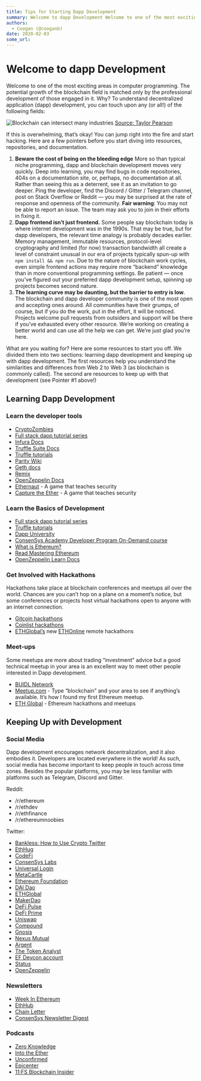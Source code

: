 ```yaml
---
title: Tips for Starting Dapp Development
summary: Welcome to dapp Development Welcome to one of the most exciting areas in computer programming. The potential growth of the blockchain field is matched only by t
authors:
  - Coogan (@cooganb)
date: 2020-02-03
some_url: 
---
```


# Welcome to dapp Development

Welcome to one of the most exciting areas in computer programming. The potential growth of the blockchain field is matched only by the professional development of those engaged in it. Why? To understand decentralized application (dapp) development, you can touch upon any (or all!) of the following fields:

![Blockchain can intersect many industries](https://api.kauri.io:443/ipfs/QmR1wbox467mGa8FFXPfHraNUZyKUpJzSbVcoYinvYXhzD)
[Source: Taylor Pearson](https://twitter.com/TaylorPearsonMe/status/923998769045127168)

If this is overwhelming, that’s okay! You can jump right into the fire and start hacking. Here are a few pointers before you start diving into resources, repositories, and documentation.

1.  **Beware the cost of being on the bleeding edge** More so than typical niche programming, dapp and blockchain development moves very quickly. Deep into learning, you may find bugs in code repositories, 404s on a documentation site, or, perhaps, no documentation at all. Rather than seeing this as a deterrent, see it as an invitation to go deeper. Ping the developer, find the Discord / Gitter / Telegram channel, post on Stack Overflow or Reddit — you may be surprised at the rate of response and openness of the community. **Fair warning**: You may not be able to report an issue. The team may ask you to join in their efforts in fixing it.
2.  **Dapp frontend isn’t just frontend.** Some people say blockchain today is where internet development was in the 1990s. That may be true, but for dapp developers, the relevant time analogy is probably decades earlier. Memory management, immutable resources, protocol-level cryptography and limited (for now) transaction bandwidth all create a level of constraint unusual in our era of projects typically spun-up with `npm install && npm run`. Due to the nature of blockchain work cycles, even simple frontend actions may require more “backend” knowledge than in more conventional programming settings. Be patient — once you’ve figured out your preferred dapp development setup, spinning up projects becomes second nature.
3.  **The learning curve may be daunting, but the barrier to entry is low**. The blockchain and dapp developer community is one of the most open and accepting ones around. All communities have their grumps, of course, but if you do the work, put in the effort, it will be noticed. Projects welcome pull requests from outsiders and support will be there if you’ve exhausted every other resource. We’re working on creating a better world and can use all the help we can get. We’re just glad you’re here.

What are you waiting for? Here are some resources to start you off. We divided them into two sections: learning dapp development and keeping up with dapp development. The first resources help you understand the similarities and differences from Web 2 to Web 3 (as blockchain is commonly called). The second are resources to keep up with that development (see Pointer #1 above!)

## Learning Dapp Development

### Learn the developer tools

-   [CryptoZombies](https://cryptozombies.io/)
-   [Full stack dapp tutorial series](https://kauri.io/collection/5b8e401ee727370001c942e3/full-stack-dapp-tutorial-series)
-   [Infura Docs](https://infura.io/docs)
-   [Truffle Suite Docs](https://www.trufflesuite.com/docs)
-   [Truffle tutorials](https://www.trufflesuite.com/tutorials)
-   [Parity Wiki](https://wiki.parity.io)
-   [Geth docs](https://geth.ethereum.org/)
-   [Remix](https://remix.ethereum.org/)
-   [OpenZeppelin Docs](https://docs.openzeppelin.com)
-   [Ethernaut](https://ethernaut.openzeppelin.com) - A game that teaches security
-   [Capture the Ether](https://capturetheether.com/) - A game that teaches security

### Learn the Basics of Development

-   [Full stack dapp tutorial series](https://kauri.io/collection/5b8e401ee727370001c942e3/full-stack-dapp-tutorial-series)
-   [Truffle tutorials](https://www.trufflesuite.com/tutorials)
-   [Dapp University](https://www.youtube.com/channel/UCY0xL8V6NzzFcwzHCgB8orQ)
-   [ConsenSys Academy Developer Program On-Demand course](https://consensys.net/academy/ondemand/)
-   [What is Ethereum?](https://blockgeeks.com/guides/ethereum/)
-   [Read Mastering Ethereum](https://github.com/ethereumbook/ethereumbook)
-   [OpenZeppelin Learn Docs](https://docs.openzeppelin.com/learn/)

### Get Involved with Hackathons

Hackathons take place at blockchain conferences and meetups all over the world. Chances are you can’t hop on a plane on a moment’s notice, but some conferences or projects host virtual hackathons open to anyone with an internet connection.

-   [Gitcoin hackathons](https://gitcoin.co/hackathon-list)
-   [Coinlist hackathons](https://coinlist.co/build)
-   [ETHGlobal’s](https://medium.com/@ethglobalco/ethonline-why-hackathons-matter-a09eec05c890) new [ETHOnline](https://docs.google.com/document/d/1ReFCzYyP_ea4rfrch_ncCZ9yVTvmRKeNLwzQu5NfQx4/edit#) remote hackathons

### Meet-ups

Some meetups are more about trading “investment” advice but a good technical meetup in your area is an excellent way to meet other people interested in Dapp development.

-   [BUIDL Network](https://www.buidlnetwork.net/)
-   [Meetup.com](https://Meetup.com) - Type “blockchain” and your area to see if anything’s available. It’s how I found my first Ethereum meetup.
-   [ETH Global](https://ethglobal.co/) - Ethereum hackathons and meetups

## Keeping Up with Development

### Social Media

Dapp development encourages network decentralization, and it also embodies it. Developers are located everywhere in the world! As such, social media has become important to keep people in touch across time zones. Besides the popular platforms, you may be less familiar with platforms such as Telegram, Discord and Gitter.

Reddit:

-   /r/ethereum
-   /r/ethdev
-   /r/ethfinance
-   /r/ethereumnoobies

Twitter:



-   [Bankless: How to Use Crypto Twitter](https://bankless.substack.com/p/how-to-use-crypto-twitter-to-level-77c)
-   [EthHug](https://twitter.com/ethhub_io)
-   [CodeFi](https://twitter.com/ConsenSysCodefi)
-   [ConsenSys Labs](https://twitter.com/ConsenSysLabs)
-   [Universal Login](https://twitter.com/unilogin)
-   [MetaCartle](https://twitter.com/meta_cartel)
-   [Ethereum Foundation](https://twitter.com/ethereum)
-   [DAI Dao](https://twitter.com/rDAI_dao)
-   [ETHGlobal](https://twitter.com/ETHGlobal)
-   [MakerDao](https://twitter.com/MakerDAO)
-   [DeFi Pulse](https://twitter.com/defipulse)
-   [DeFi Prime](https://twitter.com/defiprime)
-   [Uniswap](https://twitter.com/UniswapExchange)
-   [Compound](https://twitter.com/compoundfinance)
-   [Gnosis](https://twitter.com/gnosisPM)
-   [Nexus Mutual](https://twitter.com/NexusMutual)
-   [Argent](https://twitter.com/argentHQ)
-   [The Token Analyst](https://twitter.com/thetokenanalyst)
-   [EF Devcon account](https://twitter.com/EFDevcon)
-   [Status](https://twitter.com/ethstatus?lang=en)
-   [OpenZeppelin](https://twitter.com/openzeppelin)

### Newsletters

-   [Week In Ethereum](https://weekinethereumnews.com/)
-   [EthHub](https://ethhub.io/)
-   [Chain Letter](https://forms.technologyreview.com/chain-letter/)
-   [ConsenSys Newsletter Digest](https://share.hsforms.com/1HiFwsb55S5GUf-EOe0KP8Q2urwb?email=)

### Podcasts

-   [Zero Knowledge](https://www.zeroknowledge.fm/)
-   [Into the Ether](https://ethhub.substack.com/)
-   [Unconfirmed](https://unconfirmed.libsyn.com/)
-   [Epicenter](https://epicenter.tv/)
-   [11:FS Blockchain Insider](https://bi.11fs.com/)